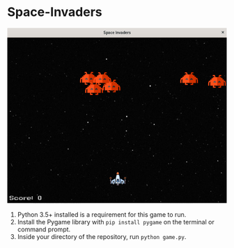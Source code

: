 # Space-Invaders


![game_screenshot](https://raw.githubusercontent.com/MajorDhaliwal/Space-Invaders/main/game_screenshot.png)

1. Python 3.5+ installed is a requirement for this game to run.
2. Install the Pygame library with ```pip install pygame``` on the terminal or command prompt.
3. Inside your directory of the repository, run ```python game.py```.
